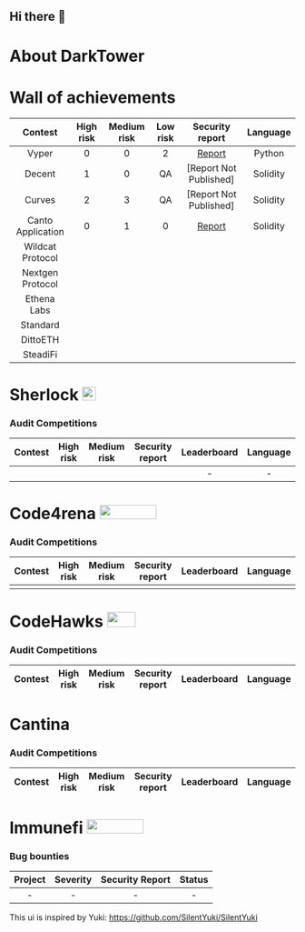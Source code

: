 ## Hi there 👋

# About DarkTower

# Wall of achievements

| Contest | High risk | Medium risk | Low risk | Security report | Language |
|:--:|:--:|:--:|:--:|:--:|:--:|
| Vyper |  0 | 0 | 2 | [Report](https://www.codehawks.com/report/cll5rujmw0001js08menkj7hc) | Python |
| Decent | 1 | 0 | QA | [Report Not Published]| Solidity |
| Curves | 2 | 3 | QA | [Report Not Published] | Solidity |
| Canto Application | 0 | 1 | 0 | [Report](https://code4rena.com/reports/2023-11-canto)| Solidity |
| Wildcat Protocol ||||||
| Nextgen Protocol ||||||
| Ethena Labs ||||||
| Standard ||||||
| DittoETH ||||||
| SteadiFi ||||||




# Sherlock <img src="https://audits.sherlock.xyz/_next/static/media/sherlock_logo.dc2b3290.svg" width=24 height=23.5>

### Audit Competitions
| Contest | High risk | Medium risk | Security report | Leaderboard | Language |
|:--:|:--:|:--:|:--:|:--:|:--:|
| |  |   |  | - | - |

# Code4rena <img src="https://code4rena.com/logos/c4-logo.svg" width=100 height=25>

### Audit Competitions
| Contest | High risk | Medium risk | Security report | Leaderboard | Language |
|:--:|:--:|:--:|:--:|:--:|:--:|
|  |  |  |  |  |  | 




# CodeHawks <img src="https://res.cloudinary.com/droqoz7lg/image/upload/v1689080263/snhkgvtsidryjdtx0pce.png" width=50 height=27>


### Audit Competitions
| Contest | High risk | Medium risk | Security report | Leaderboard | Language |
|:--:|:--:|:--:|:--:|:--:|:--:|

# Cantina 
### Audit Competitions
| Contest | High risk | Medium risk | Security report | Leaderboard | Language |
|:--:|:--:|:--:|:--:|:--:|:--:|

# Immunefi <img src="https://immunefi.com/images/logo-white.svg" width=100 height=25>

### Bug bounties
| Project | Severity | Security Report | Status |
|:--:|:--:|:--:|:--:|
| - | - | - | - |


This ui is inspired by Yuki: https://github.com/SilentYuki/SilentYuki
